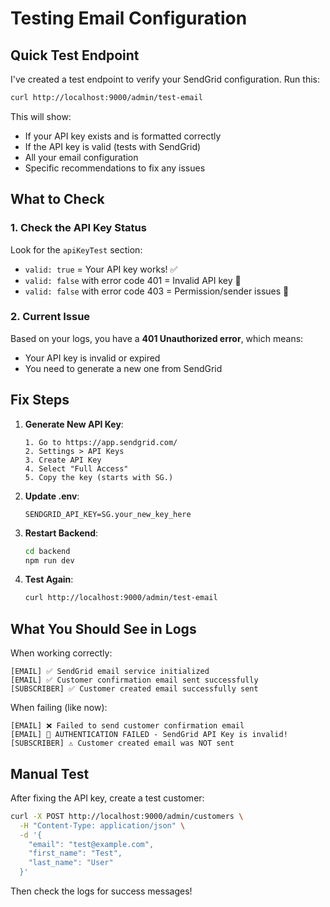 # Testing Email Configuration

## Quick Test Endpoint

I've created a test endpoint to verify your SendGrid configuration. Run this:

```bash
curl http://localhost:9000/admin/test-email
```

This will show:
- If your API key exists and is formatted correctly
- If the API key is valid (tests with SendGrid)
- All your email configuration
- Specific recommendations to fix any issues

## What to Check

### 1. Check the API Key Status
Look for the `apiKeyTest` section:
- `valid: true` = Your API key works! ✅
- `valid: false` with error code 401 = Invalid API key 🔐
- `valid: false` with error code 403 = Permission/sender issues 🚫

### 2. Current Issue
Based on your logs, you have a **401 Unauthorized error**, which means:
- Your API key is invalid or expired
- You need to generate a new one from SendGrid

## Fix Steps

1. **Generate New API Key**:
   ```
   1. Go to https://app.sendgrid.com/
   2. Settings > API Keys
   3. Create API Key
   4. Select "Full Access"
   5. Copy the key (starts with SG.)
   ```

2. **Update .env**:
   ```env
   SENDGRID_API_KEY=SG.your_new_key_here
   ```

3. **Restart Backend**:
   ```bash
   cd backend
   npm run dev
   ```

4. **Test Again**:
   ```bash
   curl http://localhost:9000/admin/test-email
   ```

## What You Should See in Logs

When working correctly:
```
[EMAIL] ✅ SendGrid email service initialized
[EMAIL] ✅ Customer confirmation email sent successfully
[SUBSCRIBER] ✅ Customer created email successfully sent
```

When failing (like now):
```
[EMAIL] ❌ Failed to send customer confirmation email
[EMAIL] 🔐 AUTHENTICATION FAILED - SendGrid API Key is invalid!
[SUBSCRIBER] ⚠️ Customer created email was NOT sent
```

## Manual Test

After fixing the API key, create a test customer:

```bash
curl -X POST http://localhost:9000/admin/customers \
  -H "Content-Type: application/json" \
  -d '{
    "email": "test@example.com",
    "first_name": "Test",
    "last_name": "User"
  }'
```

Then check the logs for success messages!